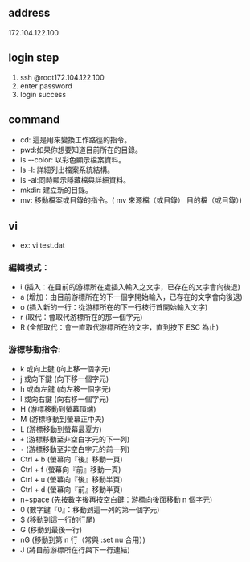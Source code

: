 ## address
172.104.122.100
## login step
1. ssh @root172.104.122.100
2. enter password
3. login success
## command
* cd: 這是用來變換工作路徑的指令。
* pwd:如果你想要知道目前所在的目錄。
* ls --color: 以彩色顯示檔案資料。
* ls -l: 詳細列出檔案系統結構。
* ls -al:同時顯示隱藏檔與詳細資料。
* mkdir: 建立新的目錄。
* mv: 移動檔案或目錄的指令。( mv 來源檔（或目錄） 目的檔（或目錄）)
## vi
* ex: vi test.dat
### 編輯模式：
* i (插入：在目前的游標所在處插入輸入之文字，已存在的文字會向後退)
* a (增加：由目前游標所在的下一個字開始輸入，已存在的文字會向後退)
* o (插入新的一行：從游標所在的下一行枝行首開始輸入文字)
* r (取代：會取代游標所在的那一個字元)
* R (全部取代：會一直取代游標所在的文字，直到按下 ESC 為止)
### 游標移動指令:
* k  或向上鍵 (向上移一個字元)
* j  或向下鍵 (向下移一個字元)
* h  或向左鍵 (向左移一個字元)
* l  或向右鍵 (向右移一個字元)
* H (游標移動到螢幕頂端)
* M (游標移動到螢幕正中央)
* L (游標移動到螢幕最夏方)
* ```+``` (游標移動至非空白字元的下一列)
* ```-``` (游標移動至非空白字元的前一列)
* Ctrl + b (螢幕向『後』移動一頁)
* Ctrl + f (螢幕向『前』移動一頁)
* Ctrl + u (螢幕向『後』移動半頁)
* Ctrl + d (螢幕向『前』移動半頁)
* n+space (先按數字後再按空白鍵：游標向後面移動 n 個字元)
* 0 (數字鍵『0』：移動到這一列的第一個字元)
* $ (移動到這一行的行尾)
* G (移動到最後一行)
* nG (移動到第 n 行（常與 :set nu 合用）)
* J (將目前游標所在行與下一行連結)
